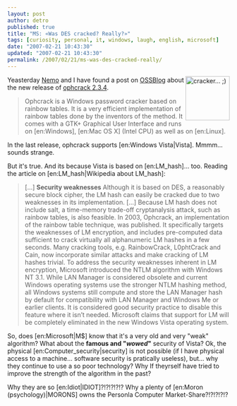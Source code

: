 ```yaml
---
layout: post
author: detro
published: true
title: "MS: «Was DES cracked? Really?»"
tags: [curiosity, personal, it, windows, laugh, english, microsoft]
date: "2007-02-21 10:43:30"
updated: "2007-02-21 10:43:30"
permalink: /2007/02/21/ms-was-des-cracked-really/
---
```


<img src="http://www.cepolina.com/freephoto/f/other.food/cracker.snack.bread.jpg" alt="cracker... ;)" align="right" width="100" />
Yeasterday <a href="http://blog.neminis.org/">Nemo</a> and I have found a post on <a href="http://www.ossblog.it/post/2033/ophcrack-vista-password-cracking">OSSBlog</a> about the new release of <a href="http://ophcrack.sourceforge.net/">ophcrack 2.3.4</a>.

<blockquote>
Ophcrack is a Windows password cracker based on rainbow tables. It is a very efficient implementation of rainbow tables done by the inventors of the method. It comes with a GTK+ Graphical User Interface and runs on [en:Windows], [en:Mac OS X] (Intel CPU) as well as on [en:Linux].
</blockquote>

In the last release, ophcrack supports [en:Windows Vista|Vista]. Mmmm... sounds strange. <!--more-->

But it's true. And its because Vista is based on [en:LM_hash]... too. Reading the article on [en:LM_hash|Wikipedia about LM_hash]:
<blockquote>
[...]
<strong>Security weaknesses</strong>
Although it is based on DES, a reasonably secure block cipher, the LM hash can easily be cracked due to two weaknesses in its implementation.
[...]
Because LM hash does not include salt, a time-memory trade-off cryptanalysis attack, such as rainbow tables, is also feasible. In 2003, Ophcrack, an implementation of the rainbow table technique, was published. It specifically targets the weaknesses of LM encryption, and includes pre-computed data sufficient to crack virtually all alphanumeric LM hashes in a few seconds. Many cracking tools, e.g. RainbowCrack, L0phtCrack and Cain, now incorporate similar attacks and make cracking of LM hashes trivial.
To address the security weaknesses inherent in LM encryption, Microsoft introduced the NTLM algorithm with Windows NT 3.1. While LAN Manager is considered obsolete and current Windows operating systems use the stronger NTLM hashing method, all Windows systems still compute and store the LAN Manager hash by default for compatibility with LAN Manager and Windows Me or earlier clients. It is considered good security practice to disable this feature where it isn’t needed. Microsoft claims that support for LM will be completely eliminated in the new Windows Vista operating system.
</blockquote>

So, does [en:Microsoft|M$] know that it's a very old and very "weak" algorithm? What about the <strong>famous and "<em>wowed</em>"</strong> security of Vista? Ok, the physical [en:Computer_security|security] is not possible (if I have physical access to a machine... software security is pratically useless), but... why they continue to use a so poor technology? Why If theyrself have tried to improve the strength of the algorithm in the past? 

Why they are so [en:Idiot|IDIOT]?!?!?!?!? Why a plenty of [en:Moron (psychology)|MORONS] owns the Personla Computer Market-Share?!?!?!?!?
